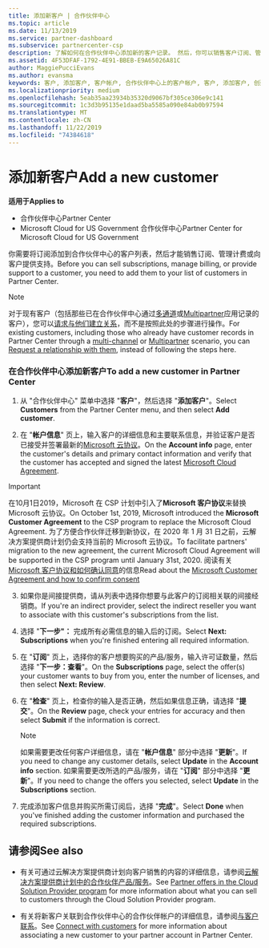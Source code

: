 ```yaml
---
title: 添加新客户 | 合作伙伴中心
ms.topic: article
ms.date: 11/13/2019
ms.service: partner-dashboard
ms.subservice: partnercenter-csp
description: 了解如何在合作伙伴中心添加新的客户记录。 然后，你可以销售客户订阅、管理计费或提供客户支持。
ms.assetid: 4F53DFAF-1792-4E91-BBEB-E9A65026A81C
author: MaggiePucciEvans
ms.author: evansma
keywords: 客户, 添加客户, 客户帐户, 合作伙伴中心上的客户帐户, 客户, 添加客户, 创建客户帐户
ms.localizationpriority: medium
ms.openlocfilehash: 5eab35aa23934b35320d9067bf305ce306e9c141
ms.sourcegitcommit: 1c3d3b95135e1daad5ba5585a090e84ab0b97594
ms.translationtype: MT
ms.contentlocale: zh-CN
ms.lasthandoff: 11/22/2019
ms.locfileid: "74384618"
---
```

# <a name="add-a-new-customer"></a><span data-ttu-id="f43fd-105">添加新客户</span><span class="sxs-lookup"><span data-stu-id="f43fd-105">Add a new customer</span></span>

<span data-ttu-id="f43fd-106">**适用于**</span><span class="sxs-lookup"><span data-stu-id="f43fd-106">**Applies to**</span></span>

-  <span data-ttu-id="f43fd-107">合作伙伴中心</span><span class="sxs-lookup"><span data-stu-id="f43fd-107">Partner Center</span></span>
-  <span data-ttu-id="f43fd-108">Microsoft Cloud for US Government 合作伙伴中心</span><span class="sxs-lookup"><span data-stu-id="f43fd-108">Partner Center for Microsoft Cloud for US Government</span></span>

<span data-ttu-id="f43fd-109">你需要将订阅添加到合作伙伴中心的客户列表，然后才能销售订阅、管理计费或向客户提供支持。</span><span class="sxs-lookup"><span data-stu-id="f43fd-109">Before you can sell subscriptions, manage billing, or provide support to a customer, you need to add them to your list of customers in Partner  Center.</span></span>

>[!NOTE]
><span data-ttu-id="f43fd-110">对于现有客户（包括那些已在合作伙伴中心通过[多通道](multichannel.md)或[Multipartner](multipartner.md)应用记录的客户），您可以[请求与他们建立关系](request-a-relationship-with-a-customer.md)，而不是按照此处的步骤进行操作。</span><span class="sxs-lookup"><span data-stu-id="f43fd-110">For existing customers, including those who already have customer records in Partner Center through a [multi-channel](multichannel.md) or [Multipartner](multipartner.md) scenario, you can [Request a relationship with them](request-a-relationship-with-a-customer.md), instead of following the steps here.</span></span>

### <a name="to-add-a-new-customer-in-partner-center"></a><span data-ttu-id="f43fd-111">在合作伙伴中心添加新客户</span><span class="sxs-lookup"><span data-stu-id="f43fd-111">To add a new customer in Partner Center</span></span>

1. <span data-ttu-id="f43fd-112">从 "合作伙伴中心" 菜单中选择 "**客户**"，然后选择 "**添加客户**"。</span><span class="sxs-lookup"><span data-stu-id="f43fd-112">Select **Customers** from the Partner Center menu, and then select **Add customer**.</span></span>

2. <span data-ttu-id="f43fd-113">在 "**帐户信息**" 页上，输入客户的详细信息和主要联系信息，并验证客户是否已接受并签署最新的[Microsoft 云协议](agreements.md)。</span><span class="sxs-lookup"><span data-stu-id="f43fd-113">On the **Account info** page, enter the customer's details and primary contact information and verify that the customer has accepted and signed the latest [Microsoft Cloud Agreement](agreements.md).</span></span>

>[!IMPORTANT] 
> <span data-ttu-id="f43fd-114">在10月1日2019，Microsoft 在 CSP 计划中引入了**Microsoft 客户协议**来替换 Microsoft 云协议。</span><span class="sxs-lookup"><span data-stu-id="f43fd-114">On October 1st, 2019, Microsoft introduced the **Microsoft Customer Agreement** to the CSP program to replace the Microsoft Cloud Agreement.</span></span> <span data-ttu-id="f43fd-115">为了方便合作伙伴迁移到新协议，在 2020 年 1 月 31 日之前，云解决方案提供商计划仍会支持当前的 Microsoft 云协议。</span><span class="sxs-lookup"><span data-stu-id="f43fd-115">To facilitate partners' migration to the new agreement, the current Microsoft Cloud Agreement will be supported in the CSP program until January 31st, 2020.</span></span> <span data-ttu-id="f43fd-116">阅读有关[Microsoft 客户协议和如何确认同意](confirm-customer-agreement.md)的信息</span><span class="sxs-lookup"><span data-stu-id="f43fd-116">Read about the [Microsoft Customer Agreement and how to confirm consent](confirm-customer-agreement.md)</span></span>
  
3. <span data-ttu-id="f43fd-117">如果你是间接提供商，请从列表中选择你想要与此客户的订阅相关联的间接经销商。</span><span class="sxs-lookup"><span data-stu-id="f43fd-117">If you're an indirect provider, select the indirect reseller you want to associate with this customer's subscriptions from the list.</span></span>

4. <span data-ttu-id="f43fd-118">选择 "**下一步"：** 完成所有必需信息的输入后的订阅。</span><span class="sxs-lookup"><span data-stu-id="f43fd-118">Select **Next: Subscriptions** when you're finished entering all required information.</span></span>

5. <span data-ttu-id="f43fd-119">在 "**订阅**" 页上，选择你的客户想要购买的产品/服务，输入许可证数量，然后选择 "**下一步：查看**"。</span><span class="sxs-lookup"><span data-stu-id="f43fd-119">On the **Subscriptions** page, select the offer(s) your customer wants to buy from you, enter the number of licenses, and then select **Next: Review**.</span></span>

6. <span data-ttu-id="f43fd-120">在 "**检查**" 页上，检查你的输入是否正确，然后如果信息正确，请选择 "**提交**"。</span><span class="sxs-lookup"><span data-stu-id="f43fd-120">On the **Review** page, check your entries for accuracy and then select **Submit** if the information is correct.</span></span>

    >[!NOTE]
    ><span data-ttu-id="f43fd-121">如果需要更改任何客户详细信息，请在 "**帐户信息**" 部分中选择 "**更新**"。</span><span class="sxs-lookup"><span data-stu-id="f43fd-121">If you need to change any customer details, select **Update** in the **Account info** section.</span></span> <span data-ttu-id="f43fd-122">如果需要更改所选的产品/服务，请在 "**订阅**" 部分中选择 "**更新**"。</span><span class="sxs-lookup"><span data-stu-id="f43fd-122">If you need to change the offers you selected, select **Update** in the **Subscriptions** section.</span></span>

7. <span data-ttu-id="f43fd-123">完成添加客户信息并购买所需订阅后，选择 "**完成**"。</span><span class="sxs-lookup"><span data-stu-id="f43fd-123">Select **Done** when you've finished adding the customer information and purchased the required subscriptions.</span></span>

## <a name="see-also"></a><span data-ttu-id="f43fd-124">请参阅</span><span class="sxs-lookup"><span data-stu-id="f43fd-124">See also</span></span>

- <span data-ttu-id="f43fd-125">有关可通过云解决方案提供商计划向客户销售的内容的详细信息，请参阅[云解决方案提供商计划中的合作伙伴产品/服务](csp-offers.md)。</span><span class="sxs-lookup"><span data-stu-id="f43fd-125">See [Partner offers in the Cloud Solution Provider program](csp-offers.md) for more information about what you can sell to customers through the Cloud Solution Provider program.</span></span>

- <span data-ttu-id="f43fd-126">有关将新客户关联到合作伙伴中心的合作伙伴帐户的详细信息，请参阅[与客户联系](customer-accounts.md)。</span><span class="sxs-lookup"><span data-stu-id="f43fd-126">See [Connect with customers](customer-accounts.md) for more information about associating a new customer to your partner account in Partner Center.</span></span>